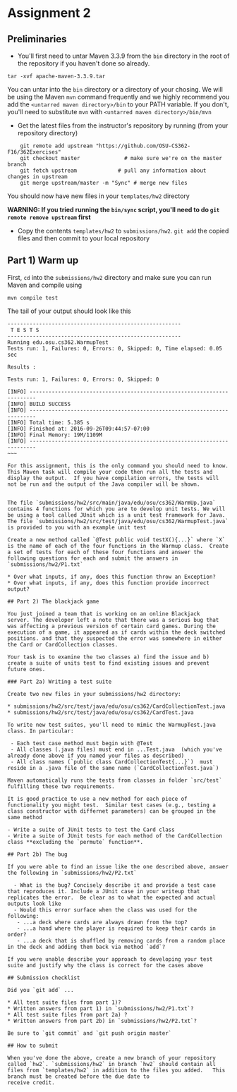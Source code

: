 # Assignment 2

## Preliminaries

* You'll first need to untar Maven 3.3.9 from the `bin` directory in the root of the repository if you haven't done so already. 

~~~
tar -xvf apache-maven-3.3.9.tar
~~~

You can untar into the `bin` directory or a directory of your chosing. We will be using the Maven `mvn` command frequently and we highly recommend you add the `<untarred maven directory>/bin`  to your PATH variable.  If you don't, you'll need to substitute `mvn` with `<untarred maven directory>/bin/mvn` 

* Get the latest files from the instructor's repository by running (from your repository directory)


~~~
    git remote add upstream "https://github.com/OSU-CS362-F16/362Exercises"
    git checkout master              # make sure we're on the master branch
    git fetch upstream             # pull any information about changes in upstream
    git merge upstream/master -m "Sync" # merge new files
~~~

You should now have new files in your `templates/hw2` directory

**WARNING: If you tried running the `bin/sync` script, you'll need to do `git remote remove upstream` first**

* Copy the contents `templates/hw2` to `submissions/hw2`.  `git add` the copied files and then commit to your local repository

## Part 1) Warm up

First, `cd` into the `submissions/hw2` directory and make sure you can run Maven and compile using

`mvn compile test`

The tail of your output should look like this

~~~~
-------------------------------------------------------
 T E S T S
-------------------------------------------------------
Running edu.osu.cs362.WarmupTest
Tests run: 1, Failures: 0, Errors: 0, Skipped: 0, Time elapsed: 0.05 sec

Results :

Tests run: 1, Failures: 0, Errors: 0, Skipped: 0

[INFO] ------------------------------------------------------------------------
[INFO] BUILD SUCCESS
[INFO] ------------------------------------------------------------------------
[INFO] Total time: 5.385 s
[INFO] Finished at: 2016-09-26T09:44:57-07:00
[INFO] Final Memory: 19M/1109M
[INFO] ------------------------------------------------------------------------
~~~

For this assignment, this is the only command you should need to know.  This Maven task will compile your code then run all the tests and display the output.  If you have compilation errors, the tests will not be run and the output of the Java compiler will be shown.


The file `submissions/hw2/src/main/java/edu/osu/cs362/WarmUp.java` contains 4 functions for which you are to develop unit tests. We will be using a tool called JUnit which is a unit test framework for Java.  The file `submissions/hw2/src/test/java/edu/osu/cs362/WarmupTest.java` is provided to you with an example unit test

Create a new method called `@Test public void testX(){...}` where `X` is the name of each of the four functions in the Warmup class.  Create a set of tests for each of these four functions and answer the following questions for each and submit the answers in `submissions/hw2/P1.txt`

* Over what inputs, if any, does this function throw an Exception?
* Over what inputs, if any, does this function provide incorrect output?

## Part 2) The blackjack game

You just joined a team that is working on an online Blackjack
server. The developer left a note that there was a serious bug that
was affecting a previous version of certain card games. During the
execution of a game, it appeared as if cards within the deck switched
positions. and that they suspected the error was somewhere in either
the Card or CardCollection classes.

Your task is to examine the two classes a) find the issue and b)
create a suite of units test to find existing issues and prevent
future ones.

### Part 2a) Writing a test suite

Create two new files in your submissions/hw2 directory:

* submissions/hw2/src/test/java/edu/osu/cs362/CardCollectionTest.java 
* submissions/hw2/src/test/java/edu/osu/cs362/CardTest.java 

To write new test suites, you'll need to mimic the WarmupTest.java
class. In particular: 

 - Each test case method must begin with @Test
 - All classes (.java files) must end in ...Test.java  (which you've already done above if you named your files as described)
 - All class names (`public class CardCollectionTest{...}`)  must reside in a .java file of the same name (`CardCollectionTest.java`)
 
Maven automatically runs the tests from classes in folder `src/test` fulfilling these two requirements.

It is good practice to use a new method for each piece of
functionality you might test.  Similar test cases (e.g., testing a
class constructor with differnet parameters) can be grouped in the
same method

- Write a suite of JUnit tests to test the Card class
- Write a suite of JUnit tests for each method of the CardCollection class **excluding the `permute` function**. 

## Part 2b) The bug

If you were able to find an issue like the one described above, answer the following in `submissions/hw2/P2.txt`

  - What is the bug? Concisely describe it and provide a test case that reproduces it. Include a JUnit case in your writeup that replicates the error.  Be clear as to what the expected and actual outputs look like 
  - Would this error surface when the class was used for the following:
   - ...a deck where cards are always drawn from the top?
   - ...a hand where the player is required to keep their cards in order?
   - ...a deck that is shuffled by removing cards from a random place in the deck and adding them back via method `add`?

If you were unable describe your approach to developing your test suite and justify why the class is correct for the cases above

## Submission checklist

Did you `git add` ...

* All test suite files from part 1)?
* Written answers from part 1) in `submissions/hw2/P1.txt`?
* All test suite files from part 2a) ?
* Written answers from part 2b) in `submissions/hw2/P2.txt`?

Be sure to `git commit` and `git push origin master`

## How to submit

When you've done the above, create a new branch of your repository called `hw2`. `submissions/hw2` in branch `hw2` should contain all files from `templates/hw2` in addition to the files you added.   This branch must be created before the due date to
receive credit.
